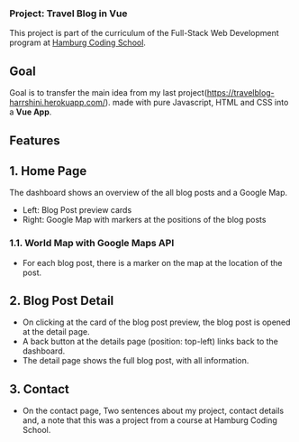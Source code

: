 ### Project: Travel Blog in Vue 

This project is part of the curriculum of the Full-Stack Web Development program at [Hamburg Coding School](https://hamburgcodingschool.com/).

## Goal

Goal is to transfer the main idea from my last project(https://travelblog-harrshini.herokuapp.com/).
made with pure Javascript, HTML and CSS into a **Vue App**.

## Features

## 1. Home Page

The dashboard shows an overview of the all blog posts and a Google Map.
- Left: Blog Post preview cards
- Right: Google Map with markers at the positions of the blog posts

### 1.1. World Map with Google Maps API

- For each blog post, there is a marker on the map at the location of the post.

## 2. Blog Post Detail
- On clicking at the card of the blog post preview, the blog post is opened at the detail page.
- A back button at the details page (position: top-left) links back to the dashboard.
- The detail page shows the full blog post, with all information.

## 3. Contact

- On the contact page, Two sentences about my project, contact details and, a note that this was a project from a course at Hamburg Coding School.
